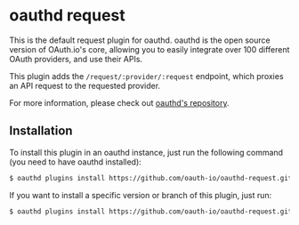 oauthd request
==============

This is the default request plugin for oauthd. oauthd is the open source version of OAuth.io's core, allowing you to easily integrate over 100 different OAuth providers, and use their APIs.

This plugin adds the `/request/:provider/:request` endpoint, which proxies an API request to the requested provider.

For more information, please check out [oauthd's repository](https://github.com/oauth-io/oauthd).

Installation
------------

To install this plugin in an oauthd instance, just run the following command (you need to have oauthd installed):

```sh
$ oauthd plugins install https://github.com/oauth-io/oauthd-request.git
```

If you want to install a specific version or branch of this plugin, just run:

```sh
$ oauthd plugins install https://github.com/oauth-io/oauthd-request.git#branch_or_tag
```